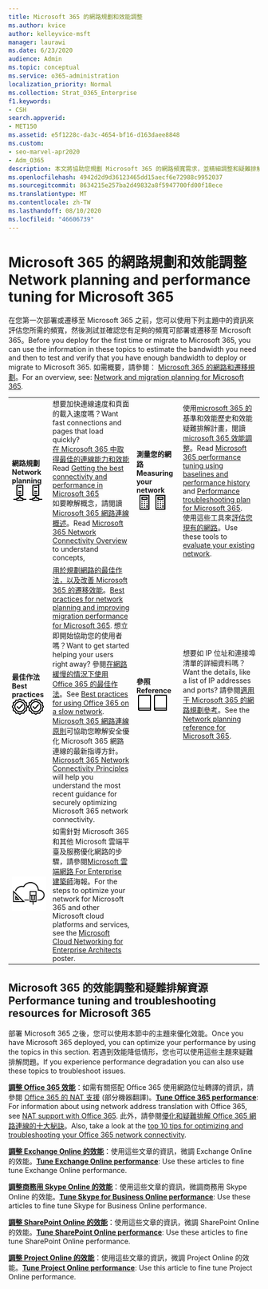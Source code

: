 ```yaml
---
title: Microsoft 365 的網路規劃和效能調整
ms.author: kvice
author: kelleyvice-msft
manager: laurawi
ms.date: 6/23/2020
audience: Admin
ms.topic: conceptual
ms.service: o365-administration
localization_priority: Normal
ms.collection: Strat_O365_Enterprise
f1.keywords:
- CSH
search.appverid:
- MET150
ms.assetid: e5f1228c-da3c-4654-bf16-d163daee8848
ms.custom:
- seo-marvel-apr2020
- Adm_O365
description: 本文將協助您規劃 Microsoft 365 的網路頻寬需求，並精細調整和疑難排解效能。
ms.openlocfilehash: 4942d2d9d36123465dd15aecf6e72988c9952037
ms.sourcegitcommit: 8634215e257ba2d49832a8f5947700fd00f18ece
ms.translationtype: MT
ms.contentlocale: zh-TW
ms.lasthandoff: 08/10/2020
ms.locfileid: "46606739"
---
```

# <a name="network-planning-and-performance-tuning-for-microsoft-365"></a><span data-ttu-id="8a66a-103">Microsoft 365 的網路規劃和效能調整</span><span class="sxs-lookup"><span data-stu-id="8a66a-103">Network planning and performance tuning for Microsoft 365</span></span>
<span data-ttu-id="8a66a-104">在您第一次部署或遷移至 Microsoft 365 之前，您可以使用下列主題中的資訊來評估您所需的頻寬，然後測試並確認您有足夠的頻寬可部署或遷移至 Microsoft 365。</span><span class="sxs-lookup"><span data-stu-id="8a66a-104">Before you deploy for the first time or migrate to Microsoft 365, you can use the information in these topics to estimate the bandwidth you need and then to test and verify that you have enough bandwidth to deploy or migrate to Microsoft 365.</span></span> <span data-ttu-id="8a66a-105">如需概要，請參閱： [Microsoft 365 的網路和遷移規劃](network-and-migration-planning.md)。</span><span class="sxs-lookup"><span data-stu-id="8a66a-105">For an overview, see: [Network and migration planning for Microsoft 365](network-and-migration-planning.md).</span></span>
  
|||||
|:-----|:-----|:-----|:-----|
|<span data-ttu-id="8a66a-106">**網路規劃**</span><span class="sxs-lookup"><span data-stu-id="8a66a-106">**Network planning**</span></span> <br/> <span data-ttu-id="8a66a-107">![網路](media/5e9dcd06-601b-4b28-88dc-f524e7548794.png)</span><span class="sxs-lookup"><span data-stu-id="8a66a-107">![Network](media/5e9dcd06-601b-4b28-88dc-f524e7548794.png)</span></span>           <br/> |<span data-ttu-id="8a66a-108">想要加快連線速度和頁面的載入速度嗎？</span><span class="sxs-lookup"><span data-stu-id="8a66a-108">Want fast connections and pages that load quickly?</span></span>  <br/> <span data-ttu-id="8a66a-109">[在 Microsoft 365 中取得最佳的連線能力和效能](https://aka.ms/o365perfprinciples)</span><span class="sxs-lookup"><span data-stu-id="8a66a-109">Read [Getting the best connectivity and performance in Microsoft 365](https://aka.ms/o365perfprinciples)</span></span> <br/> <span data-ttu-id="8a66a-110">如要瞭解概念，請閱讀[Microsoft 365 網路連線概述](https://docs.microsoft.com/office365/enterprise/office-365-networking-overview)。</span><span class="sxs-lookup"><span data-stu-id="8a66a-110">Read [Microsoft 365 Network Connectivity Overview](https://docs.microsoft.com/office365/enterprise/office-365-networking-overview) to understand concepts,</span></span>  <br/> |<span data-ttu-id="8a66a-111">**測量您的網路**</span><span class="sxs-lookup"><span data-stu-id="8a66a-111">**Measuring your network**</span></span> <br/> <span data-ttu-id="8a66a-112">![計算器](media/d690a132-4884-40eb-a918-526bb3dff3cc.png)</span><span class="sxs-lookup"><span data-stu-id="8a66a-112">![Calculator](media/d690a132-4884-40eb-a918-526bb3dff3cc.png)</span></span>           <br/> |<span data-ttu-id="8a66a-113">使用[microsoft 365 的](performance-troubleshooting-plan.md)基準和效能歷史和效能疑難排解計畫，閱讀[microsoft 365 效能調整](performance-tuning-using-baselines-and-history.md)。</span><span class="sxs-lookup"><span data-stu-id="8a66a-113">Read [Microsoft 365 performance tuning using baselines and performance history](performance-tuning-using-baselines-and-history.md) and [Performance troubleshooting plan for Microsoft 365](performance-troubleshooting-plan.md).</span></span>  <br/> <span data-ttu-id="8a66a-114">使用這些工具來[評估您現有的網路](network-and-migration-planning.md#calculators)。</span><span class="sxs-lookup"><span data-stu-id="8a66a-114">Use these tools to [evaluate your existing network](network-and-migration-planning.md#calculators).</span></span>  <br/> |
|<span data-ttu-id="8a66a-115">**最佳作法**</span><span class="sxs-lookup"><span data-stu-id="8a66a-115">**Best practices**</span></span> <br/> <span data-ttu-id="8a66a-116">![最佳作法](media/2a659a5c-1007-47d3-a6c6-a19e018ab29b.png)</span><span class="sxs-lookup"><span data-stu-id="8a66a-116">![Best practices](media/2a659a5c-1007-47d3-a6c6-a19e018ab29b.png)</span></span>           <br/> |<span data-ttu-id="8a66a-117">[用於規劃網路的最佳作法，以及改善 Microsoft 365 的遷移效能](network-and-migration-planning.md#BestPractices)。</span><span class="sxs-lookup"><span data-stu-id="8a66a-117">[Best practices for network planning and improving migration performance for Microsoft 365](network-and-migration-planning.md#BestPractices).</span></span> <span data-ttu-id="8a66a-118">想立即開始協助您的使用者嗎？</span><span class="sxs-lookup"><span data-stu-id="8a66a-118">Want to get started helping your users right away?</span></span> <span data-ttu-id="8a66a-119">參閱[在網路緩慢的情況下使用 Office 365 的最佳作法](https://support.office.com/article/fd16c8d2-4799-4c39-8fd7-045f06640166)。</span><span class="sxs-lookup"><span data-stu-id="8a66a-119">See [Best practices for using Office 365 on a slow network](https://support.office.com/article/fd16c8d2-4799-4c39-8fd7-045f06640166).</span></span>  <br/> <span data-ttu-id="8a66a-120">[Microsoft 365 網路連線原則](https://aka.ms/o365networkingprinciples)可協助您瞭解安全優化 Microsoft 365 網路連線的最新指導方針。</span><span class="sxs-lookup"><span data-stu-id="8a66a-120">[Microsoft 365 Network Connectivity Principles](https://aka.ms/o365networkingprinciples) will help you understand the most recent guidance for securely optimizing Microsoft 365 network connectivity.</span></span>  <br/> |<span data-ttu-id="8a66a-121">**參照**</span><span class="sxs-lookup"><span data-stu-id="8a66a-121">**Reference**</span></span> <br/> <span data-ttu-id="8a66a-122">![書籍或期刊](media/56dff3c1-f605-48d8-811f-7d13ce639ecd.png)</span><span class="sxs-lookup"><span data-stu-id="8a66a-122">![Book or Journal](media/56dff3c1-f605-48d8-811f-7d13ce639ecd.png)</span></span>           <br/> |<span data-ttu-id="8a66a-123">想要如 IP 位址和連接埠清單的詳細資料嗎？</span><span class="sxs-lookup"><span data-stu-id="8a66a-123">Want the details, like a list of IP addresses and ports?</span></span> <span data-ttu-id="8a66a-124">請參閱[適用于 Microsoft 365 的網路規劃參考](network-and-migration-planning.md#NetReference)。</span><span class="sxs-lookup"><span data-stu-id="8a66a-124">See the [Network planning reference for Microsoft 365](network-and-migration-planning.md#NetReference).</span></span>  <br/> |
|![請參閱適用於企業架構的 Microsoft 雲端網路海報](media/3094be9f-2407-4fa5-896d-aa66ef7b9bb9.png)           <br/> |<span data-ttu-id="8a66a-126">如需針對 Microsoft 365 和其他 Microsoft 雲端平臺及服務優化網路的步驟，請參閱[Microsoft 雲端網路 For Enterprise 建築師](https://aka.ms/cloudarchnetworking)海報。</span><span class="sxs-lookup"><span data-stu-id="8a66a-126">For the steps to optimize your network for Microsoft 365 and other Microsoft cloud platforms and services, see the [Microsoft Cloud Networking for Enterprise Architects](https://aka.ms/cloudarchnetworking) poster.</span></span>  <br/> |
   
## <a name="performance-tuning-and-troubleshooting-resources-for-microsoft-365"></a><span data-ttu-id="8a66a-127">Microsoft 365 的效能調整和疑難排解資源</span><span class="sxs-lookup"><span data-stu-id="8a66a-127">Performance tuning and troubleshooting resources for Microsoft 365</span></span>
<span data-ttu-id="8a66a-128"><a name="apptuning"> </a></span><span class="sxs-lookup"><span data-stu-id="8a66a-128"><a name="apptuning"> </a></span></span>

<span data-ttu-id="8a66a-129">部署 Microsoft 365 之後，您可以使用本節中的主題來優化效能。</span><span class="sxs-lookup"><span data-stu-id="8a66a-129">Once you have Microsoft 365 deployed, you can optimize your performance by using the topics in this section.</span></span> <span data-ttu-id="8a66a-130">若遇到效能降低情形，您也可以使用這些主題來疑難排解問題。</span><span class="sxs-lookup"><span data-stu-id="8a66a-130">If you experience performance degradation you can also use these topics to troubleshoot issues.</span></span>
  
 <span data-ttu-id="8a66a-131">**[調整 Office 365 效能](tune-office-365-performance.md)**：如需有關搭配 Office 365 使用網路位址轉譯的資訊，請參閱 [Office 365 的 NAT 支援](nat-support-with-office-365.md) (部分機器翻譯)。</span><span class="sxs-lookup"><span data-stu-id="8a66a-131">**[Tune Office 365 performance](tune-office-365-performance.md)**: For information about using network address translation with Office 365, see [NAT support with Office 365](nat-support-with-office-365.md).</span></span> <span data-ttu-id="8a66a-132">此外，請參閱[優化和疑難排解 Office 365 網路連線的十大秘訣](https://docs.microsoft.com/archive/blogs/onthewire/top-10-tips-for-optimising-troubleshooting-your-office-365-network-connectivity)。</span><span class="sxs-lookup"><span data-stu-id="8a66a-132">Also, take a look at the [top 10 tips for optimizing and troubleshooting your Office 365 network connectivity](https://docs.microsoft.com/archive/blogs/onthewire/top-10-tips-for-optimising-troubleshooting-your-office-365-network-connectivity).</span></span> 
  
 <span data-ttu-id="8a66a-133">**[調整 Exchange Online 的效能](tune-exchange-online-performance.md)**：使用這些文章的資訊，微調 Exchange Online 的效能。</span><span class="sxs-lookup"><span data-stu-id="8a66a-133">**[Tune Exchange Online performance](tune-exchange-online-performance.md)**: Use these articles to fine tune Exchange Online performance.</span></span> 
  
 <span data-ttu-id="8a66a-134">**[調整商務用 Skype Online 的效能](tune-skype-for-business-online-performance.md)**：使用這些文章的資訊，微調商務用 Skype Online 的效能。</span><span class="sxs-lookup"><span data-stu-id="8a66a-134">**[Tune Skype for Business Online performance](tune-skype-for-business-online-performance.md)**: Use these articles to fine tune Skype for Business Online performance.</span></span> 
  
 <span data-ttu-id="8a66a-135">**[調整 SharePoint Online 的效能](tune-sharepoint-online-performance.md)**：使用這些文章的資訊，微調 SharePoint Online 的效能。</span><span class="sxs-lookup"><span data-stu-id="8a66a-135">**[Tune SharePoint Online performance](tune-sharepoint-online-performance.md)**: Use these articles to fine tune SharePoint Online performance.</span></span> 
  
 <span data-ttu-id="8a66a-136">**[調整 Project Online 的效能](https://support.office.com/article/12ba0ebd-c616-42e5-b9b6-cad570e8409c)**：使用這些文章的資訊，微調 Project Online 的效能。</span><span class="sxs-lookup"><span data-stu-id="8a66a-136">**[Tune Project Online performance](https://support.office.com/article/12ba0ebd-c616-42e5-b9b6-cad570e8409c)**: Use this article to fine tune Project Online performance.</span></span> 
